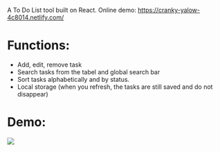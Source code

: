 A To Do List tool built on React.
Online demo: https://cranky-yalow-4c8014.netlify.com/

# Functions:
- Add, edit, remove task
- Search tasks from the tabel and global search bar
- Sort tasks alphabetically and by status.
- Local storage (when you refresh, the tasks are still saved and do not disappear)

# Demo: 
![](http://i.imgur.com/4kY3vWA.gifv)
